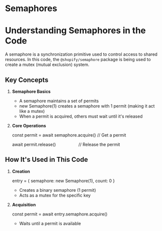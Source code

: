 # Semaphores

# **Understanding Semaphores in the Code**

A semaphore is a synchronization primitive used to control access to shared resources. In this code, the `@shopify/semaphore` package is being used to create a mutex (mutual exclusion) system.

## **Key Concepts**

1. **Semaphore Basics**
    - A semaphore maintains a set of permits
    - new Semaphore(1) creates a semaphore with 1 permit (making it act like a mutex)
    - When a permit is acquired, others must wait until it's released
2. **Core Operations**
    
    const permit = await semaphore.acquire() // Get a permit
    
    await permit.release()                   // Release the permit
    

## **How It's Used in This Code**

1. **Creation**
    
    entry = { semaphore: new Semaphore(1), count: 0 }
    
    - Creates a binary semaphore (1 permit)
    - Acts as a mutex for the specific key
2. **Acquisition**
    
    const permit = await entry.semaphore.acquire()
    
    - Waits until a permit is available